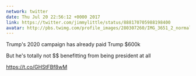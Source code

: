 ```yaml
---
network: twitter
date: Thu Jul 20 22:56:12 +0000 2017
link: https://twitter.com/jimmylittle/status/888170705988198400
avatar: http://pbs.twimg.com/profile_images/280307260/IMG_3651_2_normal.jpg
---
```


Trump's 2020 campaign has already paid Trump $600k

But he's totally not $$ benefitting from being president at all

https://t.co/GHStFBf8wM
